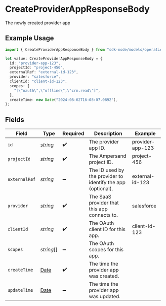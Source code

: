 # CreateProviderAppResponseBody

The newly created provider app

## Example Usage

```typescript
import { CreateProviderAppResponseBody } from "sdk-node/models/operations";

let value: CreateProviderAppResponseBody = {
  id: "provider-app-123",
  projectId: "project-456",
  externalRef: "external-id-123",
  provider: "salesforce",
  clientId: "client-id-123",
  scopes: [
    "[\"oauth\",\"offline\",\"crm.read\"]",
  ],
  createTime: new Date("2024-08-02T16:03:07.089Z"),
};
```

## Fields

| Field                                                                                         | Type                                                                                          | Required                                                                                      | Description                                                                                   | Example                                                                                       |
| --------------------------------------------------------------------------------------------- | --------------------------------------------------------------------------------------------- | --------------------------------------------------------------------------------------------- | --------------------------------------------------------------------------------------------- | --------------------------------------------------------------------------------------------- |
| `id`                                                                                          | *string*                                                                                      | :heavy_check_mark:                                                                            | The provider app ID.                                                                          | provider-app-123                                                                              |
| `projectId`                                                                                   | *string*                                                                                      | :heavy_check_mark:                                                                            | The Ampersand project ID.                                                                     | project-456                                                                                   |
| `externalRef`                                                                                 | *string*                                                                                      | :heavy_minus_sign:                                                                            | The ID used by the provider to identify the app (optional).                                   | external-id-123                                                                               |
| `provider`                                                                                    | *string*                                                                                      | :heavy_check_mark:                                                                            | The SaaS provider that this app connects to.                                                  | salesforce                                                                                    |
| `clientId`                                                                                    | *string*                                                                                      | :heavy_check_mark:                                                                            | The OAuth client ID for this app.                                                             | client-id-123                                                                                 |
| `scopes`                                                                                      | *string*[]                                                                                    | :heavy_minus_sign:                                                                            | The OAuth scopes for this app.                                                                |                                                                                               |
| `createTime`                                                                                  | [Date](https://developer.mozilla.org/en-US/docs/Web/JavaScript/Reference/Global_Objects/Date) | :heavy_check_mark:                                                                            | The time the provider app was created.                                                        |                                                                                               |
| `updateTime`                                                                                  | [Date](https://developer.mozilla.org/en-US/docs/Web/JavaScript/Reference/Global_Objects/Date) | :heavy_minus_sign:                                                                            | The time the provider app was updated.                                                        |                                                                                               |